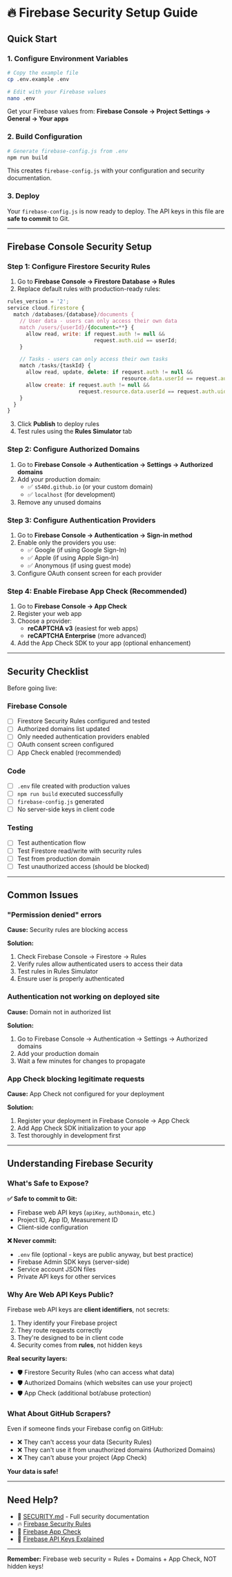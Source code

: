 # 🔥 Firebase Security Setup Guide

## Quick Start

### 1. Configure Environment Variables

```bash
# Copy the example file
cp .env.example .env

# Edit with your Firebase values
nano .env
```

Get your Firebase values from: **Firebase Console → Project Settings → General → Your apps**

### 2. Build Configuration

```bash
# Generate firebase-config.js from .env
npm run build
```

This creates `firebase-config.js` with your configuration and security documentation.

### 3. Deploy

Your `firebase-config.js` is now ready to deploy. The API keys in this file are **safe to commit** to Git.

---

## Firebase Console Security Setup

### Step 1: Configure Firestore Security Rules

1. Go to **Firebase Console → Firestore Database → Rules**
2. Replace default rules with production-ready rules:

```javascript
rules_version = '2';
service cloud.firestore {
  match /databases/{database}/documents {
    // User data - users can only access their own data
    match /users/{userId}/{document=**} {
      allow read, write: if request.auth != null &&
                            request.auth.uid == userId;
    }

    // Tasks - users can only access their own tasks
    match /tasks/{taskId} {
      allow read, update, delete: if request.auth != null &&
                                     resource.data.userId == request.auth.uid;
      allow create: if request.auth != null &&
                       request.resource.data.userId == request.auth.uid;
    }
  }
}
```

3. Click **Publish** to deploy rules
4. Test rules using the **Rules Simulator** tab

### Step 2: Configure Authorized Domains

1. Go to **Firebase Console → Authentication → Settings → Authorized domains**
2. Add your production domain:
   - ✅ `s540d.github.io` (or your custom domain)
   - ✅ `localhost` (for development)
3. Remove any unused domains

### Step 3: Configure Authentication Providers

1. Go to **Firebase Console → Authentication → Sign-in method**
2. Enable only the providers you use:
   - ✅ Google (if using Google Sign-In)
   - ✅ Apple (if using Apple Sign-In)
   - ✅ Anonymous (if using guest mode)
3. Configure OAuth consent screen for each provider

### Step 4: Enable Firebase App Check (Recommended)

1. Go to **Firebase Console → App Check**
2. Register your web app
3. Choose a provider:
   - **reCAPTCHA v3** (easiest for web apps)
   - **reCAPTCHA Enterprise** (more advanced)
4. Add the App Check SDK to your app (optional enhancement)

---

## Security Checklist

Before going live:

### Firebase Console
- [ ] Firestore Security Rules configured and tested
- [ ] Authorized domains list updated
- [ ] Only needed authentication providers enabled
- [ ] OAuth consent screen configured
- [ ] App Check enabled (recommended)

### Code
- [ ] `.env` file created with production values
- [ ] `npm run build` executed successfully
- [ ] `firebase-config.js` generated
- [ ] No server-side keys in client code

### Testing
- [ ] Test authentication flow
- [ ] Test Firestore read/write with security rules
- [ ] Test from production domain
- [ ] Test unauthorized access (should be blocked)

---

## Common Issues

### "Permission denied" errors

**Cause:** Security rules are blocking access

**Solution:**
1. Check Firebase Console → Firestore → Rules
2. Verify rules allow authenticated users to access their data
3. Test rules in Rules Simulator
4. Ensure user is properly authenticated

### Authentication not working on deployed site

**Cause:** Domain not in authorized list

**Solution:**
1. Go to Firebase Console → Authentication → Settings → Authorized domains
2. Add your production domain
3. Wait a few minutes for changes to propagate

### App Check blocking legitimate requests

**Cause:** App Check not configured for your deployment

**Solution:**
1. Register your deployment in Firebase Console → App Check
2. Add App Check SDK initialization to your app
3. Test thoroughly in development first

---

## Understanding Firebase Security

### What's Safe to Expose?

**✅ Safe to commit to Git:**
- Firebase web API keys (`apiKey`, `authDomain`, etc.)
- Project ID, App ID, Measurement ID
- Client-side configuration

**❌ Never commit:**
- `.env` file (optional - keys are public anyway, but best practice)
- Firebase Admin SDK keys (server-side)
- Service account JSON files
- Private API keys for other services

### Why Are Web API Keys Public?

Firebase web API keys are **client identifiers**, not secrets:

1. They identify your Firebase project
2. They route requests correctly
3. They're designed to be in client code
4. Security comes from **rules**, not hidden keys

**Real security layers:**
- 🛡️ Firestore Security Rules (who can access what data)
- 🛡️ Authorized Domains (which websites can use your project)
- 🛡️ App Check (additional bot/abuse protection)

### What About GitHub Scrapers?

Even if someone finds your Firebase config on GitHub:
- ❌ They can't access your data (Security Rules)
- ❌ They can't use it from unauthorized domains (Authorized Domains)
- ❌ They can't abuse your project (App Check)

**Your data is safe!**

---

## Need Help?

- 📖 [SECURITY.md](./SECURITY.md) - Full security documentation
- 🔥 [Firebase Security Rules](https://firebase.google.com/docs/rules)
- 🔐 [Firebase App Check](https://firebase.google.com/docs/app-check)
- 🔑 [Firebase API Keys Explained](https://firebase.google.com/docs/projects/api-keys)

---

**Remember:** Firebase web security = Rules + Domains + App Check, NOT hidden keys!
